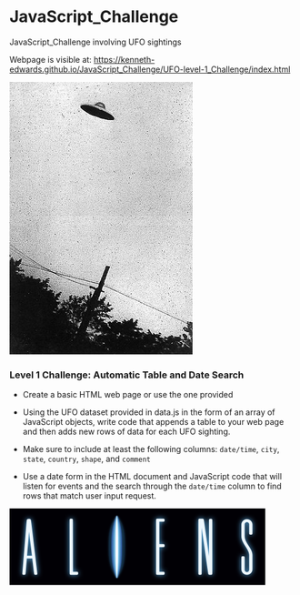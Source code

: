 # JavaScript_Challenge
JavaScript_Challenge involving UFO sightings

Webpage is visible at: https://kenneth-edwards.github.io/JavaScript_Challenge/UFO-level-1_Challenge/index.html

![UFO](/UFO-level-1_Challenge/static/images/purportedufo.jpg)

### Level 1 Challenge: Automatic Table and Date Search 

* Create a basic HTML web page or use the one provided

* Using the UFO dataset provided in data.js in the form of an array of JavaScript objects, write code that appends a table to your web page and then adds new rows of data for each UFO sighting.

* Make sure to include at least the following columns: `date/time`, `city`, `state`, `country`, `shape`, and `comment` 

* Use a date form in the HTML document and JavaScript code that will listen for events and the search through the `date/time` column to find rows that match user input request.

![Aliens](/UFO-level-1_Challenge/static/images/aliens.svg)
